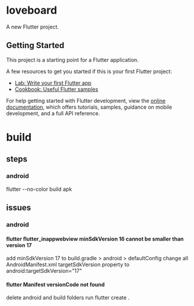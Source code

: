 # loveboard

A new Flutter project.

## Getting Started

This project is a starting point for a Flutter application.

A few resources to get you started if this is your first Flutter project:

- [Lab: Write your first Flutter app](https://docs.flutter.dev/get-started/codelab)
- [Cookbook: Useful Flutter samples](https://docs.flutter.dev/cookbook)

For help getting started with Flutter development, view the
[online documentation](https://docs.flutter.dev/), which offers tutorials,
samples, guidance on mobile development, and a full API reference.









# build

## steps
### android
flutter --no-color build apk
## issues

### android

#### flutter flutter_inappwebview minSdkVersion 16 cannot be smaller than version 17
add minSdkVersion 17 to build.gradle > android > defaultConfig
change all AndroidManifest.xml targetSdkVersion property to android:targetSdkVersion="17"
#### flutter Manifest versionCode not found
delete android and build folders
run flutter create .